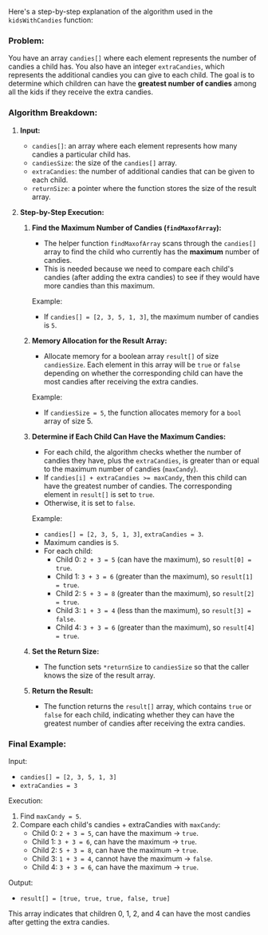 Here's a step-by-step explanation of the algorithm used in the `kidsWithCandies` function:

### Problem:
You have an array `candies[]` where each element represents the number of candies a child has. You also have an integer `extraCandies`, which represents the additional candies you can give to each child. The goal is to determine which children can have the **greatest number of candies** among all the kids if they receive the extra candies.

### Algorithm Breakdown:

1. **Input:**
   - `candies[]`: an array where each element represents how many candies a particular child has.
   - `candiesSize`: the size of the `candies[]` array.
   - `extraCandies`: the number of additional candies that can be given to each child.
   - `returnSize`: a pointer where the function stores the size of the result array.

2. **Step-by-Step Execution:**

   1. **Find the Maximum Number of Candies (`findMaxofArray`):**
      - The helper function `findMaxofArray` scans through the `candies[]` array to find the child who currently has the **maximum** number of candies.
      - This is needed because we need to compare each child's candies (after adding the extra candies) to see if they would have more candies than this maximum.

      Example:  
      - If `candies[] = [2, 3, 5, 1, 3]`, the maximum number of candies is `5`.

   2. **Memory Allocation for the Result Array:**
      - Allocate memory for a boolean array `result[]` of size `candiesSize`. Each element in this array will be `true` or `false` depending on whether the corresponding child can have the most candies after receiving the extra candies.

      Example:
      - If `candiesSize = 5`, the function allocates memory for a `bool` array of size 5.

   3. **Determine if Each Child Can Have the Maximum Candies:**
      - For each child, the algorithm checks whether the number of candies they have, plus the `extraCandies`, is greater than or equal to the maximum number of candies (`maxCandy`).
      - If `candies[i] + extraCandies >= maxCandy`, then this child can have the greatest number of candies. The corresponding element in `result[]` is set to `true`.
      - Otherwise, it is set to `false`.

      Example:
      - `candies[] = [2, 3, 5, 1, 3]`, `extraCandies = 3`.
      - Maximum candies is `5`.
      - For each child:
        - Child 0: `2 + 3 = 5` (can have the maximum), so `result[0] = true`.
        - Child 1: `3 + 3 = 6` (greater than the maximum), so `result[1] = true`.
        - Child 2: `5 + 3 = 8` (greater than the maximum), so `result[2] = true`.
        - Child 3: `1 + 3 = 4` (less than the maximum), so `result[3] = false`.
        - Child 4: `3 + 3 = 6` (greater than the maximum), so `result[4] = true`.

   4. **Set the Return Size:**
      - The function sets `*returnSize` to `candiesSize` so that the caller knows the size of the result array.

   5. **Return the Result:**
      - The function returns the `result[]` array, which contains `true` or `false` for each child, indicating whether they can have the greatest number of candies after receiving the extra candies.

### Final Example:

Input:
- `candies[] = [2, 3, 5, 1, 3]`
- `extraCandies = 3`

Execution:
1. Find `maxCandy = 5`.
2. Compare each child's candies + extraCandies with `maxCandy`:
   - Child 0: `2 + 3 = 5`, can have the maximum → `true`.
   - Child 1: `3 + 3 = 6`, can have the maximum → `true`.
   - Child 2: `5 + 3 = 8`, can have the maximum → `true`.
   - Child 3: `1 + 3 = 4`, cannot have the maximum → `false`.
   - Child 4: `3 + 3 = 6`, can have the maximum → `true`.

Output:
- `result[] = [true, true, true, false, true]`

This array indicates that children 0, 1, 2, and 4 can have the most candies after getting the extra candies.
